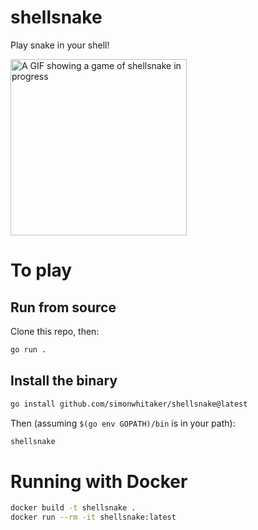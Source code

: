# shellsnake

Play snake in your shell!

<img src="https://user-images.githubusercontent.com/116432/192135742-7fad5354-da71-426e-aa97-3191593e9d89.gif" width="282" alt="A GIF showing a game of shellsnake in progress" />

# To play

## Run from source

Clone this repo, then:

```sh
go run .
```

## Install the binary

```sh
go install github.com/simonwhitaker/shellsnake@latest
```

Then (assuming `$(go env GOPATH)/bin` is in your path):

```sh
shellsnake
```

# Running with Docker

```sh
docker build -t shellsnake .
docker run --rm -it shellsnake:latest
```
